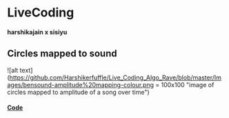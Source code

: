 # LiveCoding
#### harshikajain  x  sisiyu
## Circles mapped to  sound
![alt text](https://github.com/Harshikerfuffle/Live_Coding_Algo_Rave/blob/master/Images/bensound-amplitude%20mapping-colour.png = 100x100 "image of circles mapped to amplitude of a song over time")
#### [Code](https://github.com/Harshikerfuffle/Live_Coding_Algo_Rave/blob/master/Circles/CircleFlow_SoundMapping.pde)
